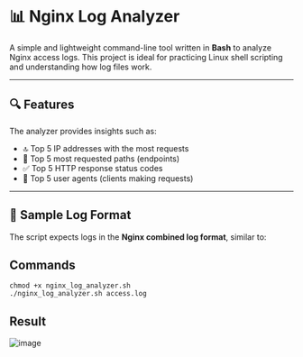 # 📊 Nginx Log Analyzer

A simple and lightweight command-line tool written in **Bash** to analyze Nginx access logs. This project is ideal for practicing Linux shell scripting and understanding how log files work.

---

## 🔍 Features

The analyzer provides insights such as:

- 🔝 Top 5 IP addresses with the most requests
- 📄 Top 5 most requested paths (endpoints)
- ✅ Top 5 HTTP response status codes
- 🤖 Top 5 user agents (clients making requests)

---

## 📂 Sample Log Format

The script expects logs in the **Nginx combined log format**, similar to:

## Commands
```
chmod +x nginx_log_analyzer.sh
./nginx_log_analyzer.sh access.log
```

## Result
![image](https://github.com/user-attachments/assets/70f2a6dc-5736-400a-a721-9461b0e4574f)
